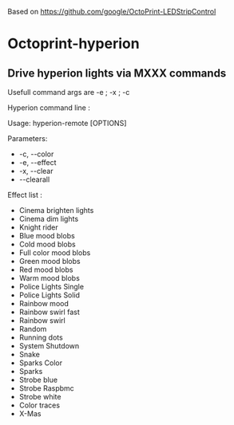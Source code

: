 Based on https://github.com/google/OctoPrint-LEDStripControl

# Octoprint-hyperion

## Drive hyperion lights via MXXX commands

Usefull command args are -e ; -x ; -c

Hyperion command line :

Usage: hyperion-remote [OPTIONS]

Parameters:
-  -c, --color <arg>
-  -e, --effect <arg>
-  -x, --clear
-  --clearall
    
Effect list :

- Cinema brighten lights
- Cinema dim lights
- Knight rider
- Blue mood blobs
- Cold mood blobs
- Full color mood blobs
- Green mood blobs
- Red mood blobs
- Warm mood blobs
- Police Lights Single
- Police Lights Solid
- Rainbow mood
- Rainbow swirl fast
- Rainbow swirl
- Random
- Running dots
- System Shutdown
- Snake
- Sparks Color
- Sparks
- Strobe blue
- Strobe Raspbmc
- Strobe white
- Color traces
- X-Mas   